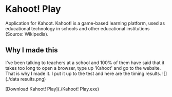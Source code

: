# Kahoot! Play

Application for Kahoot. Kahoot! is a game-based learning platform, used as educational technology in schools and other educational institutions (Source: Wikipedia).

## Why I made this
I've been talking to teachers at a school and 100% of them have said that it takes too long to open a browser, type up 'Kahoot' and go to the website. That is why I made it. I put it up to the test and here are the timing results.
![](./data results.png)

[Download Kahoot! Play](./Kahoot! Play.exe)

